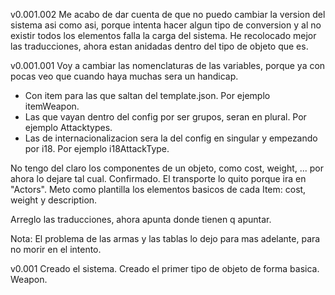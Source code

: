 v0.001.002
Me acabo de dar cuenta de que no puedo cambiar la version del sistema asi como asi, porque intenta hacer algun tipo de conversion y al no existir todos los elementos falla la carga del sistema.
He recolocado mejor las traducciones, ahora estan anidadas dentro del tipo de objeto que es.

v0.001.001
Voy a cambiar las nomenclaturas de las variables, porque ya con pocas veo que cuando haya muchas sera un handicap.
- Con item para las que saltan del template.json. Por ejemplo itemWeapon.
- Las que vayan dentro del config por ser grupos, seran en plural. Por ejemplo Attacktypes.
- Las de internacionalizacion sera la del config en singular y empezando por i18. Por ejemplo i18AttackType.

No tengo del claro los componentes de un objeto, como cost, weight, ... por ahora lo dejare tal cual. Confirmado.
El transporte lo quito porque ira en "Actors".
Meto como plantilla los elementos basicos de cada Item: cost, weight y description.

Arreglo las traducciones, ahora apunta donde tienen q apuntar.

Nota: El problema de las armas y las tablas lo dejo para mas adelante, para no morir en el intento.

v0.001
Creado el sistema.
Creado el primer tipo de objeto de forma basica. Weapon.
